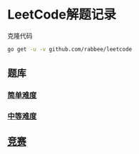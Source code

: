 # LeetCode解题记录

克隆代码

```bash
go get -u -v github.com/rabbee/leetcode
```

## 题库

### [简单难度](https://github.com/rabbee/leetcode/tree/master/easy)

### [中等难度](https://github.com/rabbee/leetcode/tree/master/medium)

## [竞赛](https://github.com/rabbee/leetcode/tree/master/contest)
